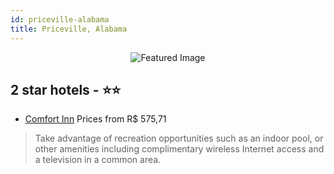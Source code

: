 ```yaml
---
id: priceville-alabama
title: Priceville, Alabama
---
```


<center><img src="https://i.travelapi.com/hotels/1000000/330000/327400/327304/711e7b90_z.jpg" alt="Featured Image" /></center>


##  2 star hotels - ⭐️⭐️

-    [Comfort Inn](https://us.hurb.com/hotels/priceville/comfort-inn-JNP-JP215588?cmp=18055) Prices from R$ 575,71
   > Take advantage of recreation opportunities such as an indoor pool, or other amenities including complimentary wireless Internet access and a television in a common area.
